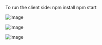 To run the client side:
npm install
npm start




![image](https://user-images.githubusercontent.com/72165346/197369663-cf24c217-f8d1-4ab4-8f00-0f798fd7ab4d.png)

![image](https://user-images.githubusercontent.com/72165346/197369676-7b9c180b-849e-41ce-b693-eee421fdb66c.png)

![image](https://user-images.githubusercontent.com/72165346/197369685-55dfba77-a735-47ff-ba4f-bb3dbabe0410.png)
